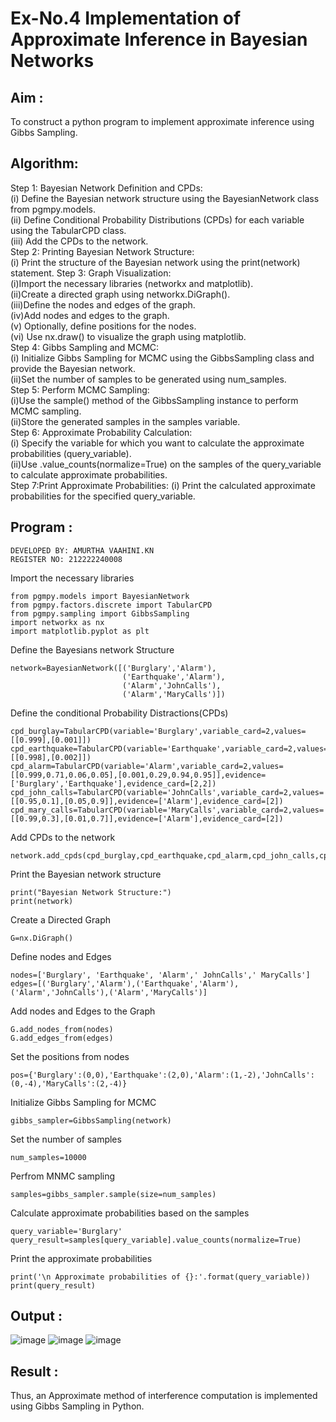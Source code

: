 # Ex-No.4 Implementation of Approximate Inference in Bayesian Networks
## Aim : 
   To construct a python program to implement approximate inference using Gibbs Sampling.

## Algorithm:

Step 1: Bayesian Network Definition and CPDs:<br>
(i) Define the Bayesian network structure using the BayesianNetwork class from pgmpy.models.<br>
(ii) Define Conditional Probability Distributions (CPDs) for each variable using the TabularCPD class.<br>
(iii) Add the CPDs to the network.<br>
Step 2: Printing Bayesian Network Structure:<br>
(i) Print the structure of the Bayesian network using the print(network) statement.
Step 3: Graph Visualization:<br>
(i)Import the necessary libraries (networkx and matplotlib).<br>
(ii)Create a directed graph using networkx.DiGraph().<br>
(iii)Define the nodes and edges of the graph.<br>
(iv)Add nodes and edges to the graph.<br>
(v) Optionally, define positions for the nodes.<br>
(vi) Use nx.draw() to visualize the graph using matplotlib.<br>
Step 4: Gibbs Sampling and MCMC:<br>
(i) Initialize Gibbs Sampling for MCMC using the GibbsSampling class and provide the Bayesian network.<br>
(ii)Set the number of samples to be generated using num_samples.<br>
Step 5: Perform MCMC Sampling:<br>
(i)Use the sample() method of the GibbsSampling instance to perform MCMC sampling.<br>
(ii)Store the generated samples in the samples variable.<br>
Step 6: Approximate Probability Calculation:<br>
(i) Specify the variable for which you want to calculate the approximate probabilities (query_variable).<br>
(ii)Use .value_counts(normalize=True) on the samples of the query_variable to calculate approximate probabilities.<br>
Step 7:Print Approximate Probabilities:
(i) Print the calculated approximate probabilities for the specified query_variable.<br>

## Program :
```
DEVELOPED BY: AMURTHA VAAHINI.KN
REGISTER NO: 212222240008
```
Import the necessary libraries
```
from pgmpy.models import BayesianNetwork
from pgmpy.factors.discrete import TabularCPD
from pgmpy.sampling import GibbsSampling
import networkx as nx
import matplotlib.pyplot as plt
```
Define the Bayesians network Structure
```
network=BayesianNetwork([('Burglary','Alarm'),
                         ('Earthquake','Alarm'),
                         ('Alarm','JohnCalls'),
                         ('Alarm','MaryCalls')])
```
Define the conditional Probability Distractions(CPDs)
```
cpd_burglay=TabularCPD(variable='Burglary',variable_card=2,values=[[0.999],[0.001]])
cpd_earthquake=TabularCPD(variable='Earthquake',variable_card=2,values=[[0.998],[0.002]])
cpd_alarm=TabularCPD(variable='Alarm',variable_card=2,values=[[0.999,0.71,0.06,0.05],[0.001,0.29,0.94,0.95]],evidence=['Burglary','Earthquake'],evidence_card=[2,2])
cpd_john_calls=TabularCPD(variable='JohnCalls',variable_card=2,values=[[0.95,0.1],[0.05,0.9]],evidence=['Alarm'],evidence_card=[2])
cpd_mary_calls=TabularCPD(variable='MaryCalls',variable_card=2,values=[[0.99,0.3],[0.01,0.7]],evidence=['Alarm'],evidence_card=[2])
```
Add CPDs to the network
```
network.add_cpds(cpd_burglay,cpd_earthquake,cpd_alarm,cpd_john_calls,cpd_mary_calls)
```
Print the Bayesian network structure
```
print("Bayesian Network Structure:")
print(network)
```
Create a Directed Graph
```
G=nx.DiGraph()
```
Define nodes and Edges
```
nodes=['Burglary', 'Earthquake', 'Alarm',' JohnCalls',' MaryCalls']
edges=[('Burglary','Alarm'),('Earthquake','Alarm'),('Alarm','JohnCalls'),('Alarm','MaryCalls')]
```
Add nodes and Edges to the Graph
```
G.add_nodes_from(nodes)
G.add_edges_from(edges)
```
Set the positions from nodes
```
pos={'Burglary':(0,0),'Earthquake':(2,0),'Alarm':(1,-2),'JohnCalls':(0,-4),'MaryCalls':(2,-4)}
```
Initialize Gibbs Sampling for MCMC
```
gibbs_sampler=GibbsSampling(network)
```
Set the number of samples
```
num_samples=10000
```
Perfrom MNMC sampling
```
samples=gibbs_sampler.sample(size=num_samples)
```
Calculate approximate probabilities based on the samples
```
query_variable='Burglary' query_result=samples[query_variable].value_counts(normalize=True)
```
Print the approximate probabilities
```
print('\n Approximate probabilities of {}:'.format(query_variable)) print(query_result)
```

## Output :
![image](https://github.com/amurthavaahininagarajan/Ex-No.-4--Implementation-of-Approximate-Inference-in-Bayesian-Networks/assets/118679102/ba5a1562-e350-403c-a180-868afb34da79)
![image](https://github.com/amurthavaahininagarajan/Ex-No.-4--Implementation-of-Approximate-Inference-in-Bayesian-Networks/assets/118679102/4745e207-0cfd-4f7f-a822-073be53d98c9)
![image](https://github.com/amurthavaahininagarajan/Ex-No.-4--Implementation-of-Approximate-Inference-in-Bayesian-Networks/assets/118679102/156bc497-248f-47d6-8920-7257b0b0e15f)


## Result : 
Thus, an Approximate method of interference computation is implemented using Gibbs Sampling in Python.
